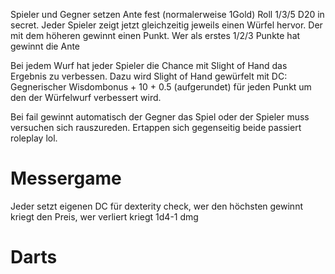 
Spieler und Gegner setzen Ante fest (normalerweise 1Gold)
Roll 1/3/5 D20 in secret.
Jeder Spieler zeigt jetzt gleichzeitig jeweils einen Würfel hervor. Der mit dem höheren gewinnt einen Punkt. Wer als erstes 1/2/3 Punkte hat gewinnt die Ante

Bei jedem Wurf hat jeder Spieler die Chance mit Slight of Hand das Ergebnis zu verbessen. Dazu wird Slight of Hand gewürfelt mit DC: Gegnerischer Wisdombonus + 10 + 0.5 (aufgerundet) für jeden Punkt um den der Würfelwurf verbessert wird.

Bei fail gewinnt automatisch der Gegner das Spiel oder der Spieler muss versuchen sich rauszureden.
Ertappen sich gegenseitig beide passiert roleplay lol.


# Messergame

Jeder setzt eigenen DC für dexterity check, wer den höchsten gewinnt kriegt den Preis, wer verliert kriegt 1d4-1 dmg

# Darts
